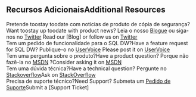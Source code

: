 ## <a name="additional-resources"></a><span data-ttu-id="f6847-101">Recursos Adicionais</span><span class="sxs-lookup"><span data-stu-id="f6847-101">Additional Resources</span></span>

<span data-ttu-id="f6847-102">Pretende toostay toodate com notícias de produto de cópia de segurança?</span><span class="sxs-lookup"><span data-stu-id="f6847-102">Want toostay up toodate with product news?</span></span> <span data-ttu-id="f6847-103">Leia o nosso [Blogue] ou siga-nos no [Twitter] </span><span class="sxs-lookup"><span data-stu-id="f6847-103">Read our [Blog] or follow us on [Twitter] </span></span></br>
<span data-ttu-id="f6847-104">Tem um pedido de funcionalidade para o SQL DW?</span><span class="sxs-lookup"><span data-stu-id="f6847-104">Have a feature request for SQL DW?</span></span> <span data-ttu-id="f6847-105">Publique-o no [UserVoice] </span><span class="sxs-lookup"><span data-stu-id="f6847-105">Please post it on [UserVoice] </span></span></br>
<span data-ttu-id="f6847-106">Tem uma pergunta sobre o produto?</span><span class="sxs-lookup"><span data-stu-id="f6847-106">Have a product question?</span></span> <span data-ttu-id="f6847-107">Porque não fazê-la no [MSDN] ?</span><span class="sxs-lookup"><span data-stu-id="f6847-107">Consider asking it on [MSDN] </span></span></br>
<span data-ttu-id="f6847-108">Tem uma dúvida técnica?</span><span class="sxs-lookup"><span data-stu-id="f6847-108">Have a technical question?</span></span> <span data-ttu-id="f6847-109">Pergunte no [Stackoverflow]</span><span class="sxs-lookup"><span data-stu-id="f6847-109">Ask on [StackOverflow]</span></span></br>
<span data-ttu-id="f6847-110">Precisa de suporte técnico?</span><span class="sxs-lookup"><span data-stu-id="f6847-110">Need Support?</span></span> <span data-ttu-id="f6847-111">Submeta um [Pedido de Suporte]</span><span class="sxs-lookup"><span data-stu-id="f6847-111">Submit a [Support Ticket]</span></span></br>

[Blogue]: https://azure.microsoft.com/blog/tag/azure-sql-data-warehouse/
[Twitter]: https://twitter.com/AzureSQLDW
[UserVoice]: https://feedback.azure.com/forums/307516-sql-data-warehouse
[MSDN]: https://social.msdn.microsoft.com/Forums/azure/en-US/home?forum=AzureSQLDataWarehouse
[Stackoverflow]: http://stackoverflow.com/questions/tagged/azure-sqldw
[Pedido de Suporte]: ../articles/sql-data-warehouse/sql-data-warehouse-get-started-create-support-ticket.md



